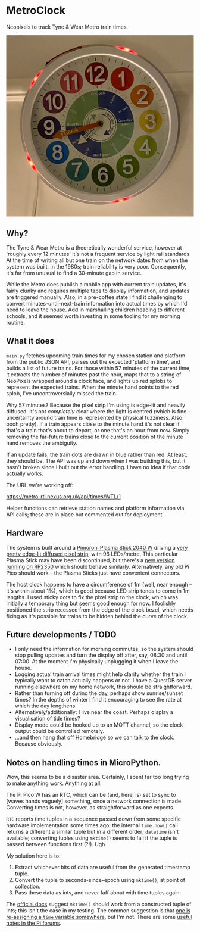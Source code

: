 # MetroClock
 Neopixels to track Tyne & Wear Metro train times.

![](IMG_7892.jpeg)

## Why?

The Tyne & Wear Metro is a theoretically wonderful service, however at 'roughly every 12 minutes' it's not a frequent service by light rail standards. At the time of writing all but one train on the network dates from when the system was built, in the 1980s; train reliability is very poor. Consequently, it's far from unusual to find a 30-minute gap in service.

While the Metro does publish a mobile app with current train updates, it's fairly clunky and requires multiple taps to display information, and updates are triggered manually. Also, in a pre-coffee state I find it challenging to convert minutes-until-next-train information into actual times by which I'd need to leave the house. Add in marshalling children heading to different schools, and it seemed worth investing in some tooling for my morning routine.

## What it does

`main.py` fetches upcoming train times for my chosen station and platform from the public JSON API, parses out the expected 'platform time', and builds a list of future trains. For those within 57 minutes of the current time, it extracts the number of minutes past the hour, maps that to a string of NeoPixels wrapped around a clock face, and lights up red splobs to represent the expected trains. When the minute hand points to the red splob, I've uncontroversially missed the train.

Why 57 minutes? Because the pixel strip I'm using is edge-lit and heavily diffused. It's not *completely* clear where the light is centred (which is fine - uncertainty around train time is represented by physical fuzziness. Also: oooh pretty). If a train appears close to the minute hand it's not clear if that's a train that's about to depart, or one that's an hour from now. Simply removing the far-future trains close to the current position of the minute hand removes the ambiguity.

If an update fails, the train dots are drawn in blue rather than red. At least, they should be. The API was up and down when I was building this, but it hasn't broken since I built out the error handling. I have no idea if that code actually works.

The URL we're working off:

https://metro-rti.nexus.org.uk/api/times/WTL/1

Helper functions can retrieve station names and platform information via API calls; these are in place but commented out for deployment.

## Hardware

The system is built around a [Pimoroni Plasma Stick 2040 W](https://shop.pimoroni.com/products/plasma-stick-2040-w) driving a [very pretty edge-lit diffused pixel strip](https://shop.pimoroni.com/products/neon-like-rgb-led-strip-with-diffuser-neopixel-ws2812-sk6812-compatible), with 96 LEDs/metre. This particular Plasma Stick may have been discontinued, but there's a [new version running on RP2350](https://shop.pimoroni.com/products/plasma-2350-w) which should behave similarly. Alternatively, any old Pi Pico should work – the Plasma Sticks just have convenient connectors.

The host clock happens to have a circumference of 1m (well, near enough – it's within about 1%), which is good because LED strip tends to come in 1m lengths. I used sticky dots to fix the pixel strip to the clock, which was initially a temporary thing but seems good enough for now. I foolishly positioned the strip recessed from the edge of the clock bezel, which needs fixing as it's possible for trains to be hidden behind the curve of the clock.

## Future developments / TODO

- I only need the information for morning commutes, so the system should stop pulling updates and turn the display off after, say, 08:30 and until 07:00. At the moment I'm physically unplugging it when I leave the house.
- Logging actual train arrival times might help clarify whether the train I typically want to catch actually happens or not. I have a QuestDB server running elsewhere on my home network, this should be straightforward.
- Rather than turning off during the day, perhaps show sunrise/sunset times? In the depths of winter I find it encouraging to see the rate at which the day lengthens.
- Alternatively/additionally: I live near the coast. Perhaps display a visualisation of tide times?
- Display mode could be hooked up to an MQTT channel, so the clock output could be controlled remotely.
- ...and then hang that off Homebridge so we can talk to the clock. Because obviously.

## Notes on handling times in MicroPython.

Wow, this seems to be a disaster area. Certainly, I spent far too long trying to make anything work. Anything at all.

The Pi Pico W has an RTC, which can be (and, here, is) set to sync to [waves hands vaguely] something, once a network connection is made. Converting times is not, however, as straightforward as one expects.

`RTC` reports time tuples in a sequence passed down from some specific hardware implementation some times ago; the internal `time.now()` call returns a different a similar tuple but in a different order; `datetime` isn't available; converting tuples using `mktime()` seems to fail if the tuple is passed between functions first (?!). Ugh.

My solution here is to:

1. Extract whichever bits of data are useful from the generated timestamp tuple.
2. Convert the tuple to seconds-since-epoch using `mktime()`, at point of collection.
3. Pass these data as ints, and never faff about with time tuples again.

The [official docs](https://docs.micropython.org/en/latest/library/time.html#time.mktime) suggest `mktime()` should work from a constructed tuple of ints; this isn't the case in my testing. The common suggestion is that [one is re-assigning a `time` variable somewhere](https://stackoverflow.com/questions/36041628/having-trouble-converting-a-date-string-to-a-unix-timestamp), but I'm not. There are some [useful notes in the Pi forums](https://forums.raspberrypi.com/viewtopic.php?t=369642).